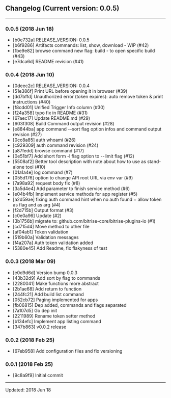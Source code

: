 ## Changelog (Current version: 0.0.5)

-----------------

### 0.0.5 (2018 Jun 18)

* [b0e732a] RELEASE_VERSION: 0.0.5
* [b6f9286] Artifacts commands: list, show, download - WIP (#42)
* [1be9e82] browse command new flag: build - to open specific build (#43)
* [e7dca6d] README revision (#41)

### 0.0.4 (2018 Jun 10)

* [0deec2c] RELEASE_VERSION: 0.0.4
* [51e386f] Print URL before opening it in browser (#39)
* [dd7bffd] Unauthorized error (token expires): auto remove token & print instructions (#40)
* [f8cdd01] Unified Trigger Info column (#30)
* [f24a358] typo fix in README (#31)
* [67aec17] Update README.md (#29)
* [603f308] Build Command output revision (#28)
* [e8844ba] app command --sort flag option infos and command output revision (#27)
* [0cc8a85] auth whoami (#26)
* [c929309] auth command revision (#24)
* [a87fedd] browse command (#17)
* [0e51bf7] Add short form -l flag option to --limit flag (#12)
* [5508af2] Better tool description with note about how to use as stand-alone tool (#10)
* [01a1a4e] log command (#7)
* [055d176] option to change API root URL via env var (#9)
* [7a98a92] request body fix (#8)
* [3a5d4e4] Add parameter to finish service method (#6)
* [e04b4fb] Implement service methods for app register (#5)
* [a2d59ae] fixing auth command hint when no auth found + allow token as flag and as arg (#4)
* [f2d715b] Output format (#3)
* [c0e0a96] Update (#2)
* [3b1756b] migrate to:  github.com/bitrise-core/bitrise-plugins-io (#1)
* [cd715d4] Move method to other file
* [af04ab1] Token validation
* [519b60a] Validation messages
* [f4a207a] Auth token validation added
* [5380e45] Add Readme, fix flakyness of test

### 0.0.3 (2018 Mar 09)

* [e0d9d6d] Version bump 0.0.3
* [43b32d9] Add sort by flag to commands
* [2280041] Make functions more abstract
* [2b1ae68] Add return to function
* [244fc21] Add build list command
* [052cb72] Paging implemented for apps
* [fb06815] Dep added, commands and flags separated
* [7a107d5] Go dep init
* [2211989] Rename token setter method
* [b134efc] Implement app listing command
* [347b863] v0.0.2 release

### 0.0.2 (2018 Feb 25)

* [67eb958] Add configuration files and fix versioning

### 0.0.1 (2018 Feb 25)

* [9c8a9f9] Initial commit

-----------------

Updated: 2018 Jun 18